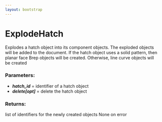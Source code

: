 ```yaml
---
layout: bootstrap
---
```


# ExplodeHatch

Explodes a hatch object into its component objects. The exploded objects
        will be added to the document. If the hatch object uses a solid pattern,
        then planar face Brep objects will be created. Otherwise, line curve objects
        will be created
        

### Parameters:

- ***hatch_id*** = identifier of a hatch object
- ***delete[opt]*** = delete the hatch object
        

### Returns:


list of identifiers for the newly created objects
None on error
        
